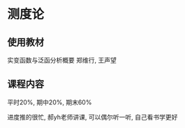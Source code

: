 # 测度论

## 使用教材

实变函数与泛函分析概要 郑维行, 王声望

## 课程内容

平时20%, 期中20%, 期末60%

进度推的很忙, 郝yh老师讲课, 可以偶尔听一听, 自己看书学更好
